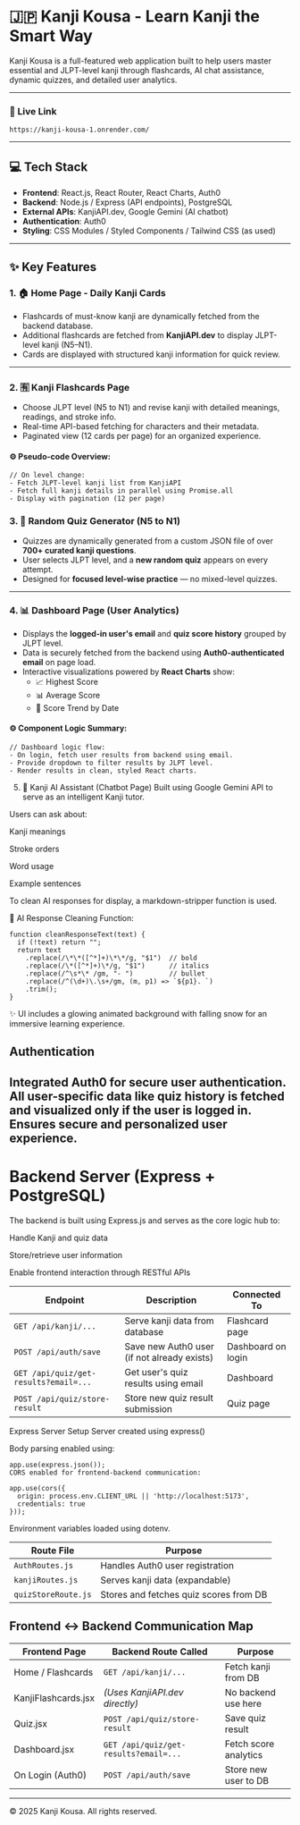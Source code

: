 # 🇯🇵 Kanji Kousa - Learn Kanji the Smart Way

Kanji Kousa is a full-featured web application built to help users master essential and JLPT-level kanji through flashcards, AI chat assistance, dynamic quizzes, and detailed user analytics.

---

### 🔗 Live Link  
```
https://kanji-kousa-1.onrender.com/
```
---

## 💻 Tech Stack

- **Frontend**: React.js, React Router, React Charts, Auth0  
- **Backend**: Node.js / Express (API endpoints), PostgreSQL  
- **External APIs**: KanjiAPI.dev, Google Gemini (AI chatbot)  
- **Authentication**: Auth0  
- **Styling**: CSS Modules / Styled Components / Tailwind CSS (as used)

---

## ✨ Key Features

### 1. 🏠 Home Page - Daily Kanji Cards

- Flashcards of must-know kanji are dynamically fetched from the backend database.
- Additional flashcards are fetched from **KanjiAPI.dev** to display JLPT-level kanji (N5–N1).
- Cards are displayed with structured kanji information for quick review.

---

### 2. 🈶 Kanji Flashcards Page

- Choose JLPT level (N5 to N1) and revise kanji with detailed meanings, readings, and stroke info.
- Real-time API-based fetching for characters and their metadata.
- Paginated view (12 cards per page) for an organized experience.

#### ⚙️ Pseudo-code Overview:
```
// On level change:
- Fetch JLPT-level kanji list from KanjiAPI
- Fetch full kanji details in parallel using Promise.all
- Display with pagination (12 per page)
```

### 3. 🎯 Random Quiz Generator (N5 to N1)

- Quizzes are dynamically generated from a custom JSON file of over **700+ curated kanji questions**.
- User selects JLPT level, and a **new random quiz** appears on every attempt.
- Designed for **focused level-wise practice** — no mixed-level quizzes.

---

### 4. 📊 Dashboard Page (User Analytics)

- Displays the **logged-in user's email** and **quiz score history** grouped by JLPT level.
- Data is securely fetched from the backend using **Auth0-authenticated email** on page load.
- Interactive visualizations powered by **React Charts** show:
  - 📈 Highest Score  
  - 📊 Average Score  
  - 📅 Score Trend by Date

#### ⚙️ Component Logic Summary:
```
// Dashboard logic flow:
- On login, fetch user results from backend using email.
- Provide dropdown to filter results by JLPT level.
- Render results in clean, styled React charts.
```
5. 🤖 Kanji AI Assistant (Chatbot Page)
Built using Google Gemini API to serve as an intelligent Kanji tutor.

Users can ask about:

Kanji meanings

Stroke orders

Word usage

Example sentences

To clean AI responses for display, a markdown-stripper function is used.

🧼 AI Response Cleaning Function:
```
function cleanResponseText(text) {
  if (!text) return "";
  return text
    .replace(/\*\*([^*]+)\*\*/g, "$1")  // bold
    .replace(/\*([^*]+)\*/g, "$1")      // italics
    .replace(/^\s*\* /gm, "- ")         // bullet
    .replace(/^(\d+)\.\s+/gm, (m, p1) => `${p1}. `)
    .trim();
}
```
✨ UI includes a glowing animated background with falling snow for an immersive learning experience.

## Authentication

Integrated Auth0 for secure user authentication.
All user-specific data like quiz history is fetched and visualized only if the user is logged in.
Ensures secure and personalized user experience.
---

# Backend Server (Express + PostgreSQL)

The backend is built using Express.js and serves as the core logic hub to:

Handle Kanji and quiz data

Store/retrieve user information

Enable frontend interaction through RESTful APIs

| Endpoint                              | Description                                 | Connected To       |
| ------------------------------------- | ------------------------------------------- | ------------------ |
| `GET /api/kanji/...`                  | Serve kanji data from database              | Flashcard page     |
| `POST /api/auth/save`                 | Save new Auth0 user (if not already exists) | Dashboard on login |
| `GET /api/quiz/get-results?email=...` | Get user's quiz results using email         | Dashboard          |
| `POST /api/quiz/store-result`         | Store new quiz result submission            | Quiz page          |

Express Server Setup
Server created using express()

Body parsing enabled using:

```
app.use(express.json());
CORS enabled for frontend-backend communication:

```

```
app.use(cors({
  origin: process.env.CLIENT_URL || 'http://localhost:5173',
  credentials: true
}));
```
Environment variables loaded using dotenv.

| Route File          | Purpose                                |
| ------------------- | -------------------------------------- |
| `AuthRoutes.js`     | Handles Auth0 user registration        |
| `kanjiRoutes.js`    | Serves kanji data (expandable)         |
| `quizStoreRoute.js` | Stores and fetches quiz scores from DB |

## Frontend ↔ Backend Communication Map

| Frontend Page       | Backend Route Called                  | Purpose               |
| ------------------- | ------------------------------------- | --------------------- |
| Home / Flashcards   | `GET /api/kanji/...`                  | Fetch kanji from DB   |
| KanjiFlashcards.jsx | *(Uses KanjiAPI.dev directly)*        | No backend use here   |
| Quiz.jsx            | `POST /api/quiz/store-result`         | Save quiz result      |
| Dashboard.jsx       | `GET /api/quiz/get-results?email=...` | Fetch score analytics |
| On Login (Auth0)    | `POST /api/auth/save`                 | Store new user to DB  |

---

© 2025 Kanji Kousa. All rights reserved.



